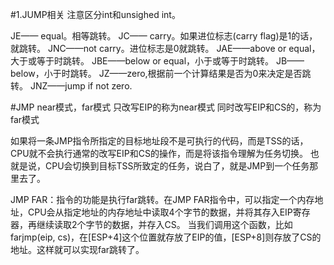 #1.JUMP相关
注意区分int和unsighed int。

JE—— equal。相等跳转。
JC—— carry。如果进位标志(carry flag)是1的话，就跳转。
JNC——not carry。进位标志是0就跳转。
JAE——above or equal，大于或等于时跳转。
JBE——below or equal，小于或等于时跳转。
JB——below，小于时跳转。
JZ——zero,根据前一个计算结果是否为0来决定是否跳转。
JNZ——jump if not zero.

#JMP near模式，far模式
只改写EIP的称为near模式
同时改写EIP和CS的，称为far模式

如果将一条JMP指令所指定的目标地址段不是可执行的代码，而是TSS的话，CPU就不会执行通常的改写EIP和CS的操作，而是将该指令理解为任务切换。
也就是说，CPU会切换到目标TSS所致定的任务，说白了，就是JMP到一个任务那里去了。

JMP FAR：指令的功能是执行far跳转。在JMP FAR指令中，可以指定一个内存地址，CPU会从指定地址的内存地址中读取4个字节的数据，并将其存入EIP寄存器，再继续读取2个字节的数据，并存入CS。
当我们调用这个函数，比如farjmp(eip, cs)，在[ESP+4]这个位置就存放了EIP的值，[ESP+8]则存放了CS的地址。这样就可以实现far跳转了。